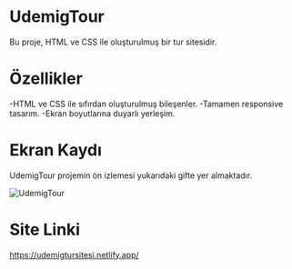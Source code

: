# UdemigTour
Bu proje, HTML ve CSS ile oluşturulmuş bir tur sitesidir.

# Özellikler
-HTML ve CSS ile sıfırdan oluşturulmuş bileşenler.
-Tamamen responsive tasarım.
-Ekran boyutlarına duyarlı yerleşim.

# Ekran Kaydı
UdemigTour projemin ön izlemesi yukarıdaki gifte yer almaktadır.

![UdemigTour](https://github.com/user-attachments/assets/9eed33cf-a70a-45c9-8ab4-0cfab6da774f)

# Site Linki
https://udemigtursitesi.netlify.app/

